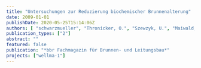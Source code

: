 ```yaml
---
title: "Untersuchungen zur Reduzierung biochemischer Brunnenalterung"
date: 2009-01-01
publishDate: 2020-05-25T15:14:06Z
authors: [ "schwarzmueller", "Thronicker, O.", "Szewzyk, U.", "Maiwald, U.", "Menz, C.", "Taute, T.", "Pekdeger, A.", "Dlubek, H." ]
publication_types: ["2"]
abstract: ""
featured: false
publication: "*bbr Fachmagazin für Brunnen- und Leitungsbau*"
projects: ["wellma-1"]
---
```


